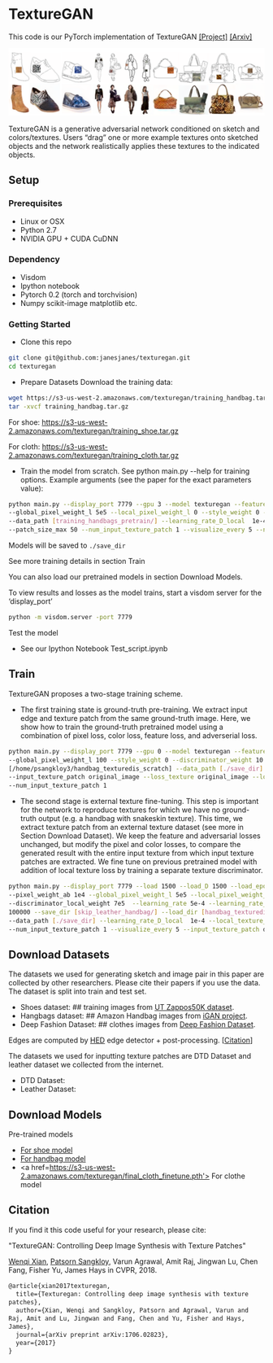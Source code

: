 
# TextureGAN
This code is our PyTorch implementation of TextureGAN
[[Project]](https://texturegan.eye.gatech.edu)   [[Arxiv]](https://arxiv.org/abs/1706.02823)

<img src="examples.png" width="900px"/>
 
TextureGAN is a generative adversarial network conditioned on sketch and colors/textures. Users “drag” one or more example textures onto sketched objects and the network realistically applies these textures to the indicated objects.

## Setup

### Prerequisites
- Linux or OSX
- Python 2.7
- NVIDIA GPU + CUDA CuDNN 

### Dependency
- Visdom
- Ipython notebook
- Pytorch 0.2 (torch and torchvision)
- Numpy scikit-image matplotlib etc.

### Getting Started
- Clone this repo
```bash
git clone git@github.com:janesjanes/texturegan.git
cd texturegan
```
- Prepare Datasets
Download the training data:
```bash
wget https://s3-us-west-2.amazonaws.com/texturegan/training_handbag.tar.gz
tar -xvcf training_handbag.tar.gz
```
For shoe: https://s3-us-west-2.amazonaws.com/texturegan/training_shoe.tar.gz

For cloth: https://s3-us-west-2.amazonaws.com/texturegan/training_cloth.tar.gz

- Train the model from scratch. See python main.py --help for training options. Example arguments (see the paper for the exact parameters value):
```bash
python main.py --display_port 7779 --gpu 3 --model texturegan --feature_weight 5e3 --pixel_weight_ab 1e4 
--global_pixel_weight_l 5e5 --local_pixel_weight_l 0 --style_weight 0 --discriminator_weight 5e5 --discriminator_local_weight 7e5  --learning_rate 5e-4 --learning_rate_D 1e-4 --batch_size 36 --save_every 100 --num_epoch 100000 --save_dir [./save_dir] 
--data_path [training_handbags_pretrain/] --learning_rate_D_local  1e-4 --local_texture_size 50 --patch_size_min 20 
--patch_size_max 50 --num_input_texture_patch 1 --visualize_every 5 --num_local_texture_patch 5
```
Models will be saved to `./save_dir`  

See more training details in section Train

You can also load our pretrained models in section Download Models.

To view results and losses as the model trains, start a visdom server for the ‘display_port’ 
```bash
python -m visdom.server -port 7779
```


Test the model

- See our Ipython Notebook Test_script.ipynb

## Train
TextureGAN proposes a two-stage training scheme. 
- The first training state is ground-truth pre-training. We extract input edge and texture patch from the same ground-truth image. Here, we show how to train the ground-truth pretrained model using a combination of pixel loss, color loss, feature loss, and adverserial loss. 
```bash
python main.py --display_port 7779 --gpu 0 --model texturegan --feature_weight 10 --pixel_weight_ab 1e5 
--global_pixel_weight_l 100 --style_weight 0 --discriminator_weight 10 --learning_rate 1e-3 --learning_rate_D 1e-4 --save_dir
[/home/psangkloy3/handbag_texturedis_scratch] --data_path [./save_dir] --batch_size 16 --save_every 500 --num_epoch 100000 
--input_texture_patch original_image --loss_texture original_image --local_texture_size 50 --discriminator_local_weight 100  
--num_input_texture_patch 1
```

- The second stage is external texture fine-tuning. This step is important for the network to reproduce textures for which we have no ground-truth output (e.g. a handbag with snakeskin texture). This time, we extract texture patch from an external texture dataset (see more in Section Download Dataset). We keep the feature and adversarial losses unchanged, but modify the pixel and color losses, to compare the generated result with the entire input texture from which input texture patches are extracted. We fine tune on previous pretrained model with addition of local texture loss by training a separate texture discriminator.  
```bash
python main.py --display_port 7779 --load 1500 --load_D 1500 --load_epoch 222 --gpu 0 --model texturegan --feature_weight 5e3
--pixel_weight_ab 1e4 --global_pixel_weight_l 5e5 --local_pixel_weight_l 0 --style_weight 0 --discriminator_weight 5e5 
--discriminator_local_weight 7e5  --learning_rate 5e-4 --learning_rate_D 1e-4 --batch_size 36 --save_every 100 --num_epoch
100000 --save_dir [skip_leather_handbag/] --load_dir [handbag_texturedis_scratch/] 
--data_path [./save_dir] --learning_rate_D_local  1e-4 --local_texture_size 50 --patch_size_min 20 --patch_size_max 50 
--num_input_texture_patch 1 --visualize_every 5 --input_texture_patch dtd_texture --num_local_texture_patch 5
```

## Download Datasets
The datasets we used for generating sketch and image pair in this paper are collected by other researchers. Please cite their papers if you use the data. 
The dataset is split into train and test set.
- Shoes dataset: ## training images from [UT Zappos50K dataset](http://vision.cs.utexas.edu/projects/finegrained/utzap50k/). 
- Hangbags dataset: ## Amazon Handbag images from [iGAN project](https://github.com/junyanz/iGAN). 
- Deep Fashion Dataset: ## clothes images from [Deep Fashion Dataset](http://mmlab.ie.cuhk.edu.hk/projects/DeepFashion.html). 

Edges are computed by [HED](https://github.com/s9xie/hed) edge detector + post-processing. [[Citation](datasets/bibtex/handbags.tex)]

The datasets we used for inputting texture patches are DTD Dataset and leather dataset we collected from the internet.
- DTD Dataset: 
- Leather Dataset: 

## Download Models
Pre-trained models 
- <a href='https://s3-us-west-2.amazonaws.com/texturegan/textureD_final_allloss_shoes_200.pth' >For shoe model</a>  
- <a href='https://s3-us-west-2.amazonaws.com/texturegan/textureD_final_allloss_handbag_3300.pth' > For handbag model </a>
- <a href=https://s3-us-west-2.amazonaws.com/texturegan/final_cloth_finetune.pth'> For clothe model </a>

## Citation
If you find it this code useful for your research, please cite: 

"TextureGAN: Controlling Deep Image Synthesis with Texture Patches"

[Wenqi Xian](http://wqxian.com), [Patsorn Sangkloy](https://www.cc.gatech.edu/~psangklo/),   Varun Agrawal, Amit Raj, Jingwan Lu, Chen Fang, Fisher Yu, James Hays in CVPR, 2018.
```
@article{xian2017texturegan,
  title={Texturegan: Controlling deep image synthesis with texture patches},
  author={Xian, Wenqi and Sangkloy, Patsorn and Agrawal, Varun and Raj, Amit and Lu, Jingwan and Fang, Chen and Yu, Fisher and Hays, James},
  journal={arXiv preprint arXiv:1706.02823},
  year={2017}
}
```


